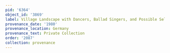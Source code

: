 ```yaml
---
pid: '6364'
object_id: '3869'
label: Village Landscape with Dancers, Ballad Singers, and Possible Self Portrait
provenance_date: '1980'
provenance_location: Germany
provenance_text: Private Collection
order: '2087'
collection: provenance
---
```

